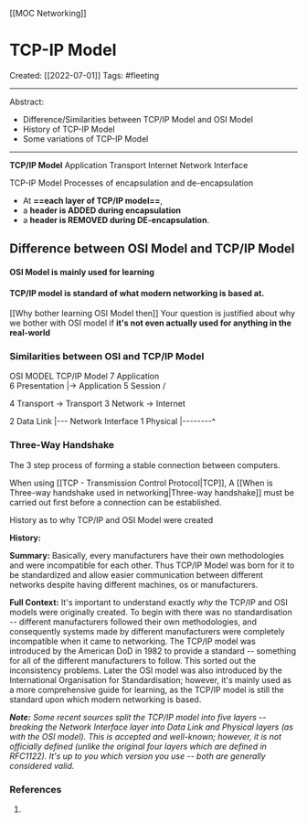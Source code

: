 [[MOC Networking]]

# TCP-IP Model
Created:  [[2022-07-01]]
Tags: #fleeting 

---
Abstract:
- Difference/Similarities between TCP/IP Model and OSI Model
- History of TCP-IP Model
- Some variations of TCP-IP Model

---
**TCP/IP Model**
Application
Transport
Internet
Network Interface


TCP-IP Model
Processes of encapsulation and de-encapsulation
- At **==each layer of TCP/IP model==**, 
- a **header is ADDED during encapsulation**
-  a **header is REMOVED during DE-encapsulation**.


## Difference between OSI Model and TCP/IP Model
#### **OSI Model** is mainly used for learning 
#### **TCP/IP model** is standard of what modern networking is based at.


[[Why bother learning OSI Model then]]
Your question is justified about why we bother with OSI model if **it's not even actually used for anything in the real-world**




### Similarities between OSI and TCP/IP Model

 OSI MODEL                        TCP/IP Model
7 Application                      \
6 Presentation                    |-> Application
5 Session                            /


4 Transport                       ->  Transport 
3 Network                         ->   Internet


2 Data Link                         |---  Network Interface
1 Physical                           |--------^












### Three-Way Handshake
The 3 step process of forming a stable connection between computers. 

When using [[TCP - Transmission Control Protocol|TCP]], A [[When is Three-way handshake used in networking|Three-way handshake]] must be carried out first before a connection can be established.











History as to why TCP/IP and OSI Model were created

**History:**

**Summary:**
Basically, every manufacturers have their own methodologies and were incompatible for each other. Thus TCP/IP Model was born for it to be standardized and allow easier communication between different networks despite having different machines, os or manufacturers.

**Full Context:**
It's important to understand exactly _why_ the TCP/IP and OSI models were originally created. To begin with there was no standardisation -- different manufacturers followed their own methodologies, and consequently systems made by different manufacturers were completely incompatible when it came to networking. The TCP/IP model was introduced by the American DoD in 1982 to provide a standard -- something for all of the different manufacturers to follow. This sorted out the inconsistency problems. Later the OSI model was also introduced by the International Organisation for Standardisation; however, it's mainly used as a more comprehensive guide for learning, as the TCP/IP model is still the standard upon which modern networking is based.




_**Note:** Some recent sources split the TCP/IP model into five layers -- breaking the Network Interface layer into Data Link and Physical layers (as with the OSI model). This is accepted and well-known; however, it is not officially defined (unlike the original four layers which are defined in RFC1122). It's up to you which version you use -- both are generally considered valid._





### References
1. 